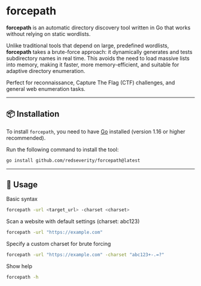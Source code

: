 # forcepath

**forcepath** is an automatic directory discovery tool written in Go that works without relying on static wordlists.

Unlike traditional tools that depend on large, predefined wordlists, **forcepath** takes a brute-force approach: it dynamically generates and tests subdirectory names in real time. This avoids the need to load massive lists into memory, making it faster, more memory-efficient, and suitable for adaptive directory enumeration.

Perfect for reconnaissance, Capture The Flag (CTF) challenges, and general web enumeration tasks.

---

## 📦 Installation

To install `forcepath`, you need to have [Go](https://go.dev/dl/) installed (version 1.16 or higher recommended).

Run the following command to install the tool:

```bash
go install github.com/redseverity/forcepath@latest
```

---

## 🚀 Usage

Basic syntax
```bash
forcepath -url <target_url> -charset <charset>
```

Scan a website with default settings (charset: abc123)
```bash
forcepath -url "https://example.com"
```

Specify a custom charset for brute forcing
```bash
forcepath -url "https://example.com" -charset "abc123+-.=?"
```

Show help
```bash
forcepath -h
```
